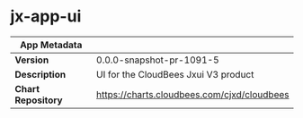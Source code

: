 # jx-app-ui

|App Metadata||
|---|---|
| **Version** | 0.0.0-snapshot-pr-1091-5 |
| **Description** | UI for the CloudBees Jxui V3 product |
| **Chart Repository** | https://charts.cloudbees.com/cjxd/cloudbees |
